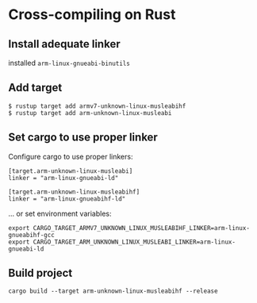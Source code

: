
Cross-compiling on Rust
=======================

Install adequate linker
-----------------------

installed `arm-linux-gnueabi-binutils`

Add target
----------

	$ rustup target add armv7-unknown-linux-musleabihf
	$ rustup target add arm-unknown-linux-musleabi

Set cargo to use proper linker
------------------------------

Configure cargo to use proper linkers:

	[target.arm-unknown-linux-musleabi]
	linker = "arm-linux-gnueabi-ld"

	[target.arm-unknown-linux-musleabihf]
	linker = "arm-linux-gnueabihf-ld"

... or set environment variables:

	export CARGO_TARGET_ARMV7_UNKNOWN_LINUX_MUSLEABIHF_LINKER=arm-linux-gnueabihf-gcc
	export CARGO_TARGET_ARM_UNKNOWN_LINUX_MUSLEABI_LINKER=arm-linux-gnueabi-ld


Build project
-------------

	cargo build --target arm-unknown-linux-musleabihf --release

